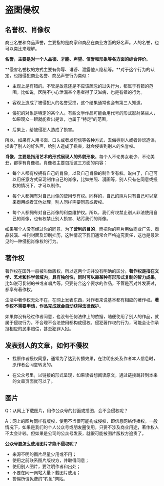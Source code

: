 # 盗图侵权

## 名誉权、肖像权

商业名誉和商品声誉，主要指的是商家和商品在商业方面的好名声。人的名誉，也可以类比来理解。

**名誉，主要是对一个人品德、才能、声望、信誉和形象等各方面的综合评价**。

**侵害名誉权的方式主要有侮辱、诽谤、泄露他人隐私等。**对于这个行为的认定，也跟侵犯商业名誉、商品声誉行为类似：  

- 主观上是有错的。不管是故意还是不应该疏忽的过失行为，都属于有错的范围。比如说，医院不小心泄漏某个患者得了艾滋病，也是有错的行为。

- 客观上造成了被侵犯人的名誉受损，这个结果通常也会有第三人知道。

- 侵犯的对象是特定的某个人。有些文学作品可能会用代号的形式影射某些人，如果观众一眼就能看出是谁，也属于“特定”的范围。

- 后果上，给被侵犯人造成了损害。

 所以，如果有人用书面、口头或者发短信等各种方式，去侮辱别人或者诽谤造谣，损害了别人的好名声，给别人造成了损害，就会侵害到别人的名誉权。



**肖像，主要是指用艺术的形式展现人的外貌形象**。每个人不论男女老少、不论美丑，都享有肖像权。肖像权主要包括这三方面的内容：  

- 每个人都有权拥有自己的肖像，以及自己肖像的制作专有权。说白了，自己可以用任意方式呈现制作自己的肖像，比如拍照、漫画等，别人只有在同意或授权的情况下，才可以制作。

- 每个人都拥有对自己肖像的使用专有权。同样的，自己的照片只有自己可以拿来商用或者其他处理，别人同样需要同意或授权。
- 每个人都拥有对自己肖像的利益维护权。所以，我们有权禁止别人非法使用自己的肖像，也有权禁止别人损害、玷污我们的肖像。

如果哪个人没有经过你的同意，为了**营利的目的**，而把你的照片用做商业广告、商品装潢、书刊封面及印刷挂历，这种情况下我们通常会严格追究责任，这也是最常见的一种侵犯肖像权的行为。



## 著作权

著作权在国外一般被叫做版权，所以这两个词并没有明确的区分。**著作权是指在文学、艺术和科学领域内，具有独创性，同时可以靠某种有形形式复制的智力成果**，比如说可复制的书或者唱片等。只要符合这个要求的作品，不管是否对外发表过，都享有著作权。

生活中著作权无处不在，在网上发表东西，对作者来说基本都有相应的著作权。**著作权不需要申请，作品完成就会自动获得法律保护**。

如果你没有经过作者同意，也没有任何法律上的依据，随便使用了别人的作品，就属于侵权行为。不合理不合法使用都构成侵权。侵犯著作权的行为，可能会让你承担相应的民事赔偿，甚至犯罪入狱。



## 发表别人的文章，如何不侵权

- 找原作者授权同意，通常为了达到传播效果，在注明出处及作者本人信息时，原作者会同意转发的。

- 在公众号里，以链接的形式呈现，如果读者想阅读原文，通过链接跳转到本来的文章页面就可以了。



## 图片

Q：从网上下载图片，用作公众号的封面或插图，会不会侵权呢？

A：网上的图片同样有版权，使用不当很可能构成侵权，即信息网络传播权。一般情况下，如果是我们的个人公众号或朋友圈使用，只要不涉及商业用途，著作权人不太会计较。但如果是公司的公众号发表，就很可能被图片版权方追责了。

**公众号要怎么使用图片才能不侵权呢？**

- 来源不明的图片尽量少用或不用；  
- 使用之前联系图片版权方，并取得同意；  
- 使用别人图片，要注明作者和出处；  
- 不要在同一网站大量下载图片使用；  
- 警惕所谓免费的“钓鱼”网站。







